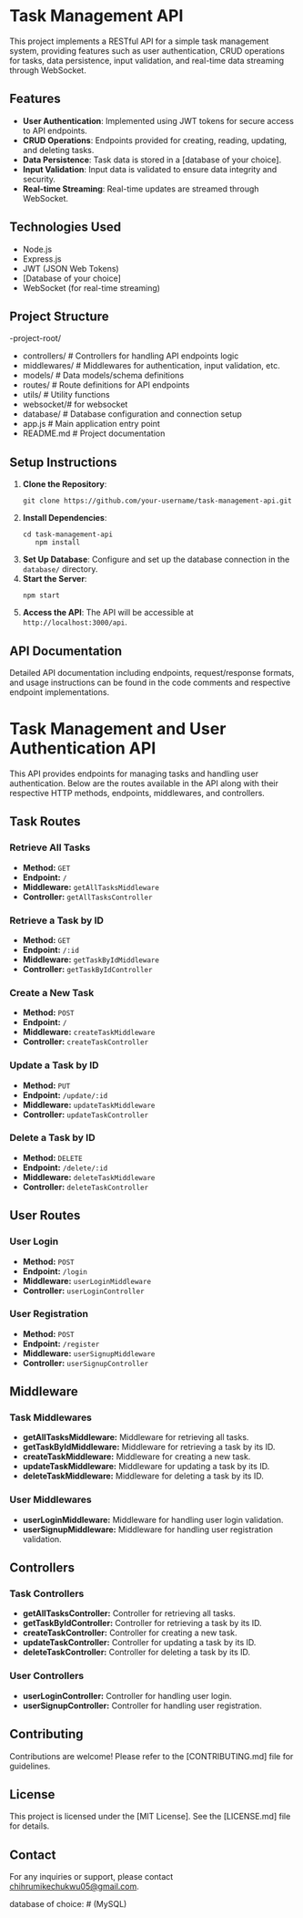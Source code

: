 # Task Management API

This project implements a RESTful API for a simple task management system, providing features such as user authentication, CRUD operations for tasks, data persistence, input validation, and real-time data streaming through WebSocket.

## Features

- **User Authentication**: Implemented using JWT tokens for secure access to API endpoints.
- **CRUD Operations**: Endpoints provided for creating, reading, updating, and deleting tasks.
- **Data Persistence**: Task data is stored in a [database of your choice].
- **Input Validation**: Input data is validated to ensure data integrity and security.
- **Real-time Streaming**: Real-time updates are streamed through WebSocket.

## Technologies Used

- Node.js
- Express.js
- JWT (JSON Web Tokens)
- [Database of your choice]
- WebSocket (for real-time streaming)

## Project Structure

-project-root/
- controllers/ # Controllers for handling API endpoints logic
- middlewares/ # Middlewares for authentication, input validation, etc.
- models/ # Data models/schema definitions
- routes/ # Route definitions for API endpoints
- utils/ # Utility functions
- websocket/# for websocket
- database/ # Database configuration and connection setup
- app.js # Main application entry point
- README.md # Project documentation


## Setup Instructions

1. **Clone the Repository**: 
    ```
    git clone https://github.com/your-username/task-management-api.git
    ```
2. **Install Dependencies**: 
    ```
    cd task-management-api
       npm install
    ```
3. **Set Up Database**: Configure and set up the database connection in the `database/` directory.
4. **Start the Server**: 
    ```
    npm start
    ```
5. **Access the API**: The API will be accessible at `http://localhost:3000/api`.


## API Documentation

Detailed API documentation including endpoints, request/response formats, and usage instructions can be found in the code comments and respective endpoint implementations.

# Task Management and User Authentication API

This API provides endpoints for managing tasks and handling user authentication. Below are the routes available in the API along with their respective HTTP methods, endpoints, middlewares, and controllers.

## Task Routes

### Retrieve All Tasks
- **Method:** `GET`
- **Endpoint:** `/`
- **Middleware:** `getAllTasksMiddleware`
- **Controller:** `getAllTasksController`

### Retrieve a Task by ID
- **Method:** `GET`
- **Endpoint:** `/:id`
- **Middleware:** `getTaskByIdMiddleware`
- **Controller:** `getTaskByIdController`

### Create a New Task
- **Method:** `POST`
- **Endpoint:** `/`
- **Middleware:** `createTaskMiddleware`
- **Controller:** `createTaskController`

### Update a Task by ID
- **Method:** `PUT`
- **Endpoint:** `/update/:id`
- **Middleware:** `updateTaskMiddleware`
- **Controller:** `updateTaskController`

### Delete a Task by ID
- **Method:** `DELETE`
- **Endpoint:** `/delete/:id`
- **Middleware:** `deleteTaskMiddleware`
- **Controller:** `deleteTaskController`

## User Routes

### User Login
- **Method:** `POST`
- **Endpoint:** `/login`
- **Middleware:** `userLoginMiddleware`
- **Controller:** `userLoginController`

### User Registration
- **Method:** `POST`
- **Endpoint:** `/register`
- **Middleware:** `userSignupMiddleware`
- **Controller:** `userSignupController`

## Middleware

### Task Middlewares
- **getAllTasksMiddleware:** Middleware for retrieving all tasks.
- **getTaskByIdMiddleware:** Middleware for retrieving a task by its ID.
- **createTaskMiddleware:** Middleware for creating a new task.
- **updateTaskMiddleware:** Middleware for updating a task by its ID.
- **deleteTaskMiddleware:** Middleware for deleting a task by its ID.

### User Middlewares
- **userLoginMiddleware:** Middleware for handling user login validation.
- **userSignupMiddleware:** Middleware for handling user registration validation.

## Controllers

### Task Controllers
- **getAllTasksController:** Controller for retrieving all tasks.
- **getTaskByIdController:** Controller for retrieving a task by its ID.
- **createTaskController:** Controller for creating a new task.
- **updateTaskController:** Controller for updating a task by its ID.
- **deleteTaskController:** Controller for deleting a task by its ID.

### User Controllers
- **userLoginController:** Controller for handling user login.
- **userSignupController:** Controller for handling user registration.



## Contributing

Contributions are welcome! Please refer to the [CONTRIBUTING.md] file for guidelines.

## License

This project is licensed under the [MIT License]. See the [LICENSE.md] file for details.

## Contact

For any inquiries or support, please contact chihrumikechukwu05@gmail.com.

database of choice: # (MySQL)
